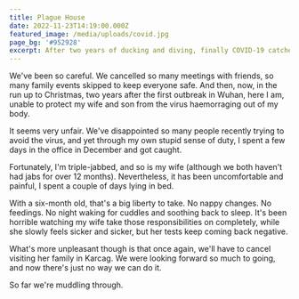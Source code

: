 ```yaml
---
title: Plague House
date: 2022-11-23T14:19:00.000Z
featured_image: /media/uploads/covid.jpg
page_bg: '#952928'
excerpt: After two years of ducking and diving, finally COVID-19 catches up with me.
---
```


We've been so careful. We cancelled so many meetings with friends, so many family events skipped to keep everyone safe. And then, now, in the run up to Christmas, two years after the first outbreak in Wuhan, here I am, unable to protect my wife and son from the virus haemorraging out of my body.

It seems very unfair. We've disappointed so many people recently trying to avoid the virus, and yet through my own stupid sense of duty, I spent a few days in the office in December and got caught.

Fortunately, I'm triple-jabbed, and so is my wife (although we both haven't had jabs for over 12 months). Nevertheless, it has been uncomfortable and painful, I spent a couple of days lying in bed.

With a six-month old, that's a big liberty to take. No nappy changes. No feedings. No night waking for cuddles and soothing back to sleep. It's been horrible watching my wife take those responsibilities on completely, while she slowly feels sicker and sicker, but her tests keep coming back negative.

What's more unpleasant though is that once again, we'll have to cancel visiting her family in Karcag. We were looking forward so much to going, and now there's just no way we can do it.

So far we're muddling through.
